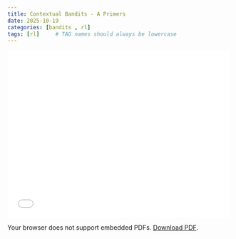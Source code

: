 ```yaml
---
title: Contextual Bandits - A Primers
date: 2025-10-19
categories: [bandits , rl]
tags: [rl]     # TAG names should always be lowercase
---
```


<embed src="./assets/contextual_bandits_primer.pdf" width="500" height="375" type="application/pdf">

<object data="https://karthickrajas.github.io/assets/document.pdf" type="application/pdf" width="100%" height="600px">
  <p>Your browser does not support embedded PDFs. 
  <a href="https://karthickrajas.github.io//assets/document.pdf">Download PDF</a>.</p>
<object>
